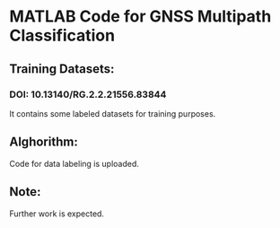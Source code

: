 # MATLAB Code for GNSS Multipath Classification
## Training Datasets:
### DOI: 10.13140/RG.2.2.21556.83844
It contains some labeled datasets for training purposes.

## Alghorithm:
Code for data labeling is uploaded.

## Note:
Further work is expected.
